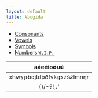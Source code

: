 ```yaml
---
layout: default
title: Abugida
---
```

- [Consonants](consonants.md)
- [Vowels](vowels.md)
- [Symbols](symbols.md)
- [Numbers `W.I.P.`](numbers.md)

|aáeéioóuú|
|:-:|
|xhwypbcjtdþðfvkgszśźlmnŋr|
|()/-?!,.'|
